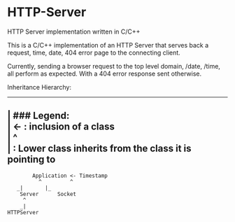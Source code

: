 HTTP-Server
===========

HTTP Server implementation written in C/C++

This is a C/C++ implementation of an HTTP Server that serves back a request, time, date,  404 error page to the connecting client.

Currently, sending a browser request to the top level domain, /date, /time, all perform as expected. With a 404 error response sent otherwise.


Inheritance Hierarchy:

--------------------------------------------------------------
| ### Legend:  					                                         	
| <- : inclusion of a class				                           
| ^                                                          
|    : Lower class inherits from the class it is pointing to 
--------------------------------------------------------------


			Application <- Timestamp
			  ^     	^    
       _|     	|_	  
		Server		Socket			
		 ^		
		_|
	HTTPServer

